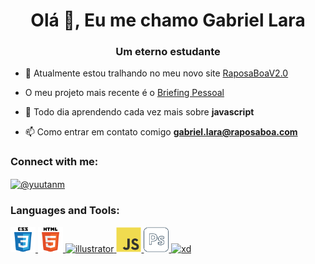 <h1 align="center">Olá 👋, Eu me chamo Gabriel Lara</h1>
<h3 align="center">Um eterno estudante</h3>

- 🔭 Atualmente estou tralhando no meu novo site [RaposaBoaV2.0](https://github.com/gabrielbr619/RaposaBoaV2)
-   O meu projeto mais recente é o [Briefing Pessoal](https://github.com/gabrielbr619/form-frontend/)

- 🌱 Todo dia aprendendo cada vez mais sobre **javascript**

- 📫 Como entrar em contato comigo **gabriel.lara@raposaboa.com**

<h3 align="left">Connect with me:</h3>
<p align="left">
<a href="https://www.instagram.com/yuutanm/" target="blank"><img align="center" src="https://cdn.jsdelivr.net/npm/simple-icons@3.0.1/icons/instagram.svg" alt="@yuutanm" height="30" width="40" /></a>
</p>

<h3 align="left">Languages and Tools:</h3>
<p align="left"> <a href="https://www.w3schools.com/css/" target="_blank"> <img src="https://raw.githubusercontent.com/devicons/devicon/master/icons/css3/css3-original-wordmark.svg" alt="css3" width="40" height="40"/> </a> <a href="https://www.w3.org/html/" target="_blank"> <img src="https://raw.githubusercontent.com/devicons/devicon/master/icons/html5/html5-original-wordmark.svg" alt="html5" width="40" height="40"/> </a> <a href="https://www.adobe.com/in/products/illustrator.html" target="_blank"> <img src="https://www.vectorlogo.zone/logos/adobe_illustrator/adobe_illustrator-icon.svg" alt="illustrator" width="40" height="40"/> </a> <a href="https://developer.mozilla.org/en-US/docs/Web/JavaScript" target="_blank"> <img src="https://raw.githubusercontent.com/devicons/devicon/master/icons/javascript/javascript-original.svg" alt="javascript" width="40" height="40"/> </a> <a href="https://www.photoshop.com/en" target="_blank"> <img src="https://raw.githubusercontent.com/devicons/devicon/master/icons/photoshop/photoshop-line.svg" alt="photoshop" width="40" height="40"/> </a> <a href="https://www.adobe.com/products/xd.html" target="_blank"> <img src="https://cdn.worldvectorlogo.com/logos/adobe-xd.svg" alt="xd" width="40" height="40"/> </a> </p>
